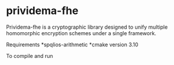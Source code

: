 # prividema-fhe
Prividema-fhe is a cryptographic library designed to unify multiple homomorphic encryption schemes under a single framework.

Requirements
*spqlios-arithmetic
*cmake version 3.10

To compile and run
